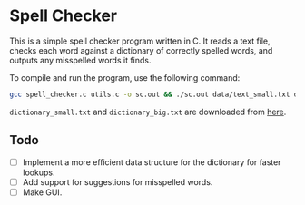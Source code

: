 # Spell Checker

This is a simple spell checker program written in C. It reads a text file, checks each word against a dictionary of correctly spelled words, and outputs any misspelled words it finds.

To compile and run the program, use the following command:

```bash
gcc spell_checker.c utils.c -o sc.out && ./sc.out data/text_small.txt data/dictionary.txt
```

`dictionary_small.txt` and `dictionary_big.txt` are downloaded from [here](https://github.com/dwyl/english-words).

## Todo

- [ ] Implement a more efficient data structure for the dictionary for faster lookups.
- [ ] Add support for suggestions for misspelled words.
- [ ] Make GUI.
